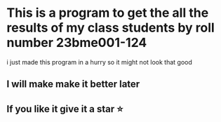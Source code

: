 # This is a program to get the all the results of my class students by roll number 23bme001-124
i just made this program in a hurry so it might not look that good 

## I will make make it better later 
## If you like it give it a star ⭐ 